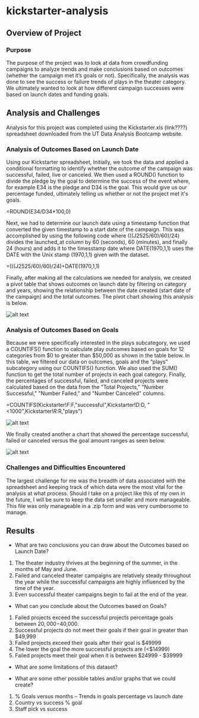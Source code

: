 # kickstarter-analysis

## Overview of Project

### Purpose
The purpose of the project was to look at data from crowdfunding campaigns to analyze trends and make conclusions based on outcomes (whether the campaign met it’s goals or not).   Specifically, the analysis was done to see the success or failure trends of plays in the theater category.  We ultimately wanted to look at how different campaign successes were based on launch dates and funding goals. 


## Analysis and Challenges
Analysis for this project was completed using the Kickstarter.xls (link????) spreadsheet downloaded from the UT Data Analysis Bootcamp website.

### Analysis of Outcomes Based on Launch Date
Using our Kickstarter spreadsheet, Initially, we took the data and applied a conditional formatting to identify whether the outcome of the campaign was successful, failed, live or canceled.  We then used a ROUND() function to divide the pledge by the goal to determine the success of the event where, for example E34 is the pledge and D34 is the goal.  This would give us our percentage funded, ultimately telling us whether or not the project met it's goals.

=ROUND(E34/D34*100,0)

Next, we had to determine our launch date using a timestamp function that converted the given timestamp to a start date of the campaign.  This was accomplished by using the following code where (((J2525/60)/60)/24) divides the launched_at column by 60 (seconds), 60 (minutes), and finally 24 (hours) and adds it to the timesstamp date where DATE(1970,1,1) uses the DATE with the Unix stamp (1970,1,1) given with the dataset.  

=(((J2525/60)/60)/24)+DATE(1970,1,1)

Finally, after making all the calculations we needed for analysis, we created a pivot table that shows outcomes on launch date by filtering on category and years, showing the relationship between the date created (start date of the campaign) and the total outcomes.  The pivot chart showing this analysis is below.

![alt text](https://github.com/austin020269/kickstarter-analysis/blob/main/resources/Theater_Outcomes_vs_Launch.png)


### Analysis of Outcomes Based on Goals
Because we were specifically interested in the plays subcategory, we used a COUNTIFS() function to calculate play outcomes based on goals for 12 categories from $0 to greater than $50,000 as shown in the table below.  In this table, we filtered our data on outcomes, goals and the “plays” subcategory using our COUNTIFS() function.  We also used the SUM() function to get the total number of projects in each goal category.  Finally, the percentages of successful, failed, and canceled projects were calculated based on the data from the "Total Projects," "Number Successful," "Number Failed," and "Number Canceled" columns.  

=COUNTIFS(Kickstarter!$F:$F,"successful",Kickstarter!$D:$D, "<1000",Kickstarter!$R:$R,"plays")

![alt text](https://github.com/austin020269/kickstarter-analysis/blob/main/Outcomes%20Based%20on%20Goals%20Table.PNG)

We finally created another a chart that showed the percentage successful, failed or canceled versus the goal amount ranges as seen below.


![alt text](https://github.com/austin020269/kickstarter-analysis/blob/main/resources/Outcomes_vs_Goals.png)

### Challenges and Difficulties Encountered
The largest challenge for me was the breadth of data associated with the spreadsheet and keeping track of which data were the most vital for the analysis at what process.  Should I take on a project like this of my own in the future, I will be sure to keep the data set smaller and more manageable.   This file was only manageable in a .zip form and was very cumbersome to manage.

## Results

- What are two conclusions you can draw about the Outcomes based on Launch Date?
1.	The theater industry thrives at the beginning of the summer, in the months of May and June.
2.	Failed and canceled theater campaigns are relatively steady throughout the year while the successful campaigns are highly influenced by the time of the year.
3.	Even successful theater campaigns begin to fail at the end of the year.

- What can you conclude about the Outcomes based on Goals?
1.	Failed projects exceed the successful projects percentage goals between $20,000-$40,000.
2.	Successful projects do not meet their goals if their goal in greater than $49,999
3.	Failed projects exceed their goals after their goal is $49999
4.	The lower the goal the more successful projects are (<$14999)
5.	Failed projects meet their goal when it is between  $24999 - $39999

- What are some limitations of this dataset?

- What are some other possible tables and/or graphs that we could create?
1.	% Goals versus months – Trends in goals percentage vs launch date
2.	Country vs success % goal
3.	Staff pick vs success

